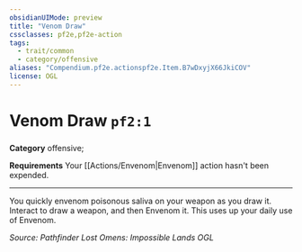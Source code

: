 ```yaml
---
obsidianUIMode: preview
title: "Venom Draw"
cssclasses: pf2e,pf2e-action
tags:
  - trait/common
  - category/offensive
aliases: "Compendium.pf2e.actionspf2e.Item.B7wDxyjX66JkiCOV"
license: OGL
---
```

# Venom Draw `pf2:1`

### 

**Category** offensive; 




**Requirements** Your [[Actions/Envenom|Envenom]] action hasn't been expended.

* * *

You quickly envenom poisonous saliva on your weapon as you draw it. Interact to draw a weapon, and then Envenom it. This uses up your daily use of Envenom.

*Source: Pathfinder Lost Omens: Impossible Lands*
*OGL*